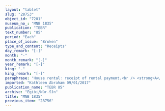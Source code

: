 ```yaml
---
layout: "tablet"
slug: "28753"
object_id: "7201"
museum_no_: "MNB 1835"
publication: "TEBR"
text_number: "85"
period: "Each"
place_of_issue: "Broken"
type_and_content: "Receipts"
day_remark: "[-]"
month: "-"
month_remark: "[-]"
year_remark: "[-]"
king: "-"
king_remark: "[-]"
paraphrase: "House rental: receipt of rental payment.<br /> <strong>A</strong> confirms that he has received an unknown amount of silver (the amount is lost in a lacuna) from <strong>B</strong>, <strong>C</strong>&rsquo;s slave, as rental payment for his house from [x] (details lost) to Ta&scaron;rīt (VII) of an unknown Cambyses&rsquo; regnal year. Kislīm (IX) is mentioned in a broken context. The parties to the contract have taken one copy of the document each. Names of x witnesses and the scribe.<br /> &nbsp;<br /> <strong>A</strong> = Itti-Nab&ucirc;-balāṭu/&Scaron;ar-ahhē&scaron;u//Egibi; <strong>B</strong> = Nab&ucirc;-uballiṭ/&hellip;, slave of <strong>C</strong>; <strong>C</strong> = Iqbi-Bēl"
imported: "Kathleen Abraham 09/01/2017"
publication_name: "TEBR 85"
archive: "Egibi/Nūr-Sîn"
title: "MNB 1835"
previous_item: "28756"
---
```


